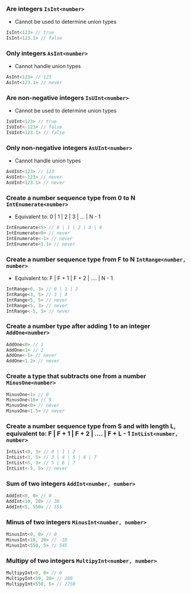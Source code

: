 
### Are integers `IsInt<number>`
 * Cannot be used to determine union types

``` typescript
IsInt<123> // true
IsInt<123.1> // false
```

			
### Only integers `AsInt<number>`
 * Cannot handle union types

``` typescript
AsInt<123> // 123
AsInt<123.1> // never
```

			
### Are non-negative integers `IsUInt<number>`
 * Cannot be used to determine union types

``` typescript
IsUInt<123> // true
IsUInt<-123> // false
IsUInt<123.1> // false
```

			
### Only non-negative integers `AsUInt<number>`
 * Cannot handle union types

``` typescript
AsUInt<123> // 123
AsUInt<-123> // never
AsUInt<123.1> // never
```

			
### Create a number sequence type from 0 to N `IntEnumerate<number>`
 * Equivalent to: 0 | 1 | 2 | 3 | ... | N - 1

``` typescript
IntEnumerate<5> // 0 | 1 | 2 | 3 | 4
IntEnumerate<0> // never
IntEnumerate<-1> // never
IntEnumerate<1.1> // never
```

			
### Create a number sequence type from F to N `IntRange<number, number>`
 * Equivalent to: F | F + 1 | F + 2 | .... | N - 1

``` typescript
IntRange<0, 3> // 0 | 1 | 2
IntRange<3, 5> // 3 | 4
IntRange<5, 5> // never
IntRange<5, 3> // never
IntRange<-5, 5> // never
```

			
### Create a number type after adding 1 to an integer `AddOne<number>`


``` typescript
AddOne<0> // 1
AddOne<1> // 2
AddOne<-1> // never
AddOne<1.2> // never
```

			
### Create a type that subtracts one from a number `MinusOne<number>`


``` typescript
MinusOne<1> // 0
MinusOne<10> // 9
MinusOne<0> // never
MinusOne<1.5> // never
```

			
### Create a number sequence type from S and with length L, equivalent to: F | F + 1 | F + 2 | .... | F + L - 1 `IntList<number, number>`


``` typescript
IntList<0, 3> // 0 | 1 | 2
IntList<3, 5> // 3 | 4 | 5 | 6 | 7
IntList<5, 3> // 5 | 6 | 7
IntList<-5, 5> // never
```

			
### Sum of two integers `AddInt<number, number>`


``` typescript
AddInt<0, 0> // 0
AddInt<10, 20> // 30
AddInt<5, 550> // 555
```

			
### Minus of two integers `MinusInt<number, number>`


``` typescript
MinusInt<0, 0> // 0
MinusInt<10, 20> // -10
MinusInt<550, 5> // 545
```

			
### Multipy of two integers `MultipyInt<number, number>`


``` typescript
MultipyInt<0, 0> // 0
MultipyInt<10, 20> // 200
MultipyInt<550, 5> // 2750
```

			